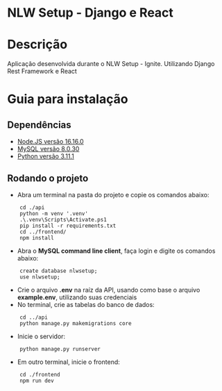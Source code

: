 # NLW Setup - Django e React

# Descrição

Aplicação desenvolvida durante o NLW Setup - Ignite.
Utilizando Django Rest Framework e React

# Guia para instalação

## Dependências

* [Node.JS versão 16.16.0](https://nodejs.org/dist/v16.16.0/)
* [MySQL versão 8.0.30](https://downloads.mysql.com/archives/installer/)
* [Python versão 3.11.1](https://www.python.org/downloads/)

## Rodando o projeto

* Abra um terminal na pasta do projeto e copie os comandos abaixo:

```
    cd ./api
    python -m venv '.venv'
    .\.venv\Scripts\Activate.ps1
    pip install -r requirements.txt
    cd ../frontend/
    npm install
```
* Abra o **MySQL command line client**, faça login e digite os comandos abaixo:

```
    create database nlwsetup;
    use nlwsetup;
```

* Crie o arquivo **.env** na raíz da API, usando como base o arquivo **example.env**, utilizando suas credenciais
* No terminal, crie as tabelas do banco de dados:
```
    cd ../api
    python manage.py makemigrations core
```

* Inicie o servidor:

```
    python manage.py runserver
```

* Em outro terminal, inicie o frontend:
```
    cd ./frontend
    npm run dev
```
